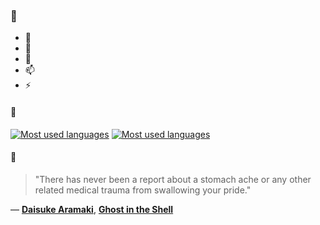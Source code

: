 ### 👋

- 🔭
- 🌱
- 💬
- 📫
- ⚡

#### 🧏

[![Most used languages](https://github-readme-stats-aynah.vercel.app/api/top-langs/?username=aynh&theme=solarized-dark&langs_count=6&layout=compact&hide_title=true)](https://github.com/anuraghazra/github-readme-stats#gh-dark-mode-only)
[![Most used languages](https://github-readme-stats-aynah.vercel.app/api/top-langs/?username=aynh&theme=solarized-light&langs_count=6&layout=compact&hide_title=true)](https://github.com/anuraghazra/github-readme-stats#gh-light-mode-only)

#### 💬

> "There has never been a report about a stomach ache or any other related medical trauma from swallowing your pride."

&mdash; [**Daisuke Aramaki**](https://myanimelist.net/character.php?q=Daisuke%20Aramaki&cat=character), [**Ghost in the Shell**](https://myanimelist.net/search/all?q=Ghost%20in%20the%20Shell&cat=all)
